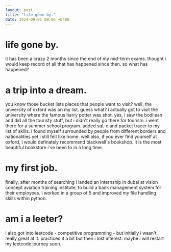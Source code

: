 ```yaml
---
layout: post
title: "life gone by."
date: 2024-09-01 09:06 +0400
---
```


# life gone by.
it has been a crazy 2 months since the end of my mid-term exams. thought i would keep record of all that has happened since then. so what has happened?

# a trip into a dream.
you know those bucket lists places that people want to visit? well, the university of oxford was on my list. guess what? i actually got to visit the university where the famous harry potter was shot. yes, i saw the bodliean and did all the touristy stuff, but i didn't really go there for tourism. i went there for a summer school program. added sql, c and packet tracer to my list of skills. i found myself surrounded by people from different borders and nationalities yet i still felt like home. well also, if you ever find yourself at oxford, i would definately recommend blackwell's bookshop. it is the most beautiful bookstore i've been to in a long time.

# my first job.
finally, after months of searching i landed an internship in dubai at vision concept aviation training institute, to build a bank management system for their employees. i worked in a group of 5 and improved my file handling skills within python.

# am i a leeter?
i also got into leetcode - competitive programming - but initially i wasn't really great at it. practiced it a bit but then i lost interest. maybe i will restart my leetcode journey soon.
